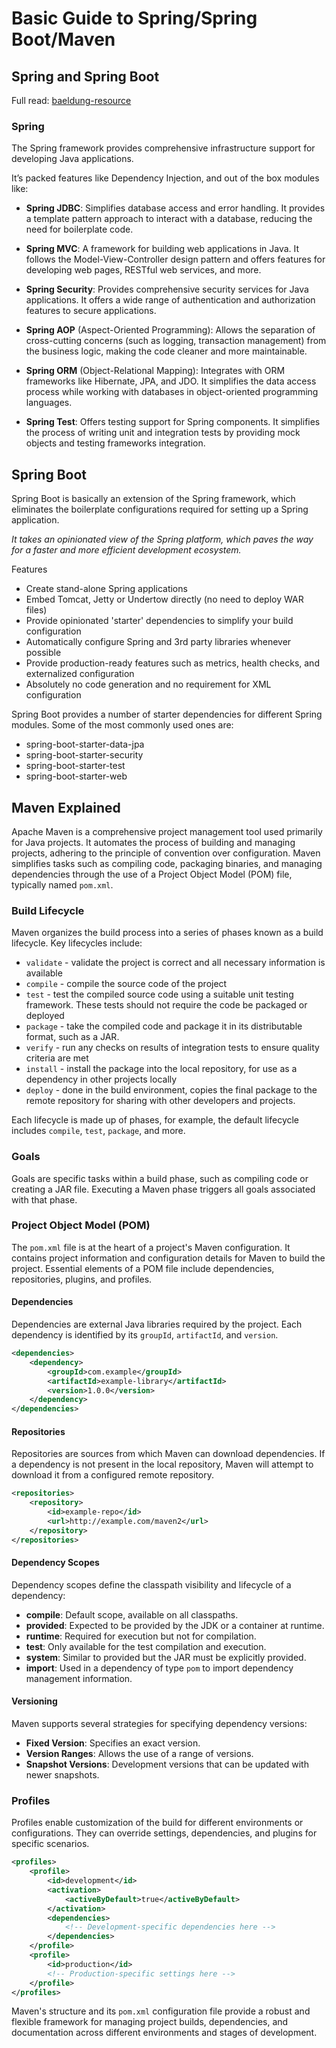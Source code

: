 # Basic Guide to Spring/Spring Boot/Maven

## Spring and Spring Boot

Full read: [baeldung-resource](https://www.baeldung.com/spring-vs-spring-boot)

### Spring
The Spring framework provides comprehensive infrastructure support for developing Java applications.

It’s packed features like Dependency Injection, and out of the box modules like:

- **Spring JDBC**: Simplifies database access and error handling. It provides a template pattern approach to interact with a database, reducing the need for boilerplate code.

- **Spring MVC**: A framework for building web applications in Java. It follows the Model-View-Controller design pattern and offers features for developing web pages, RESTful web services, and more.

- **Spring Security**: Provides comprehensive security services for Java applications. It offers a wide range of authentication and authorization features to secure applications.

- **Spring AOP** (Aspect-Oriented Programming): Allows the separation of cross-cutting concerns (such as logging, transaction management) from the business logic, making the code cleaner and more maintainable.

- **Spring ORM** (Object-Relational Mapping): Integrates with ORM frameworks like Hibernate, JPA, and JDO. It simplifies the data access process while working with databases in object-oriented programming languages.

- **Spring Test**: Offers testing support for Spring components. It simplifies the process of writing unit and integration tests by providing mock objects and testing frameworks integration.

## Spring Boot
Spring Boot is basically an extension of the Spring framework, which eliminates the boilerplate configurations required for setting up a Spring application.

*It takes an opinionated view of the Spring platform, which paves the way for a faster and more efficient development ecosystem.*

Features
- Create stand-alone Spring applications
- Embed Tomcat, Jetty or Undertow directly (no need to deploy WAR files)
- Provide opinionated 'starter' dependencies to simplify your build configuration
- Automatically configure Spring and 3rd party libraries whenever possible
- Provide production-ready features such as metrics, health checks, and externalized configuration
- Absolutely no code generation and no requirement for XML configuration

Spring Boot provides a number of starter dependencies for different Spring modules. Some of the most commonly used ones are:

- spring-boot-starter-data-jpa
- spring-boot-starter-security
- spring-boot-starter-test
- spring-boot-starter-web
  
## Maven Explained

Apache Maven is a comprehensive project management tool used primarily for Java projects. It automates the process of building and managing projects, adhering to the principle of convention over configuration. Maven simplifies tasks such as compiling code, packaging binaries, and managing dependencies through the use of a Project Object Model (POM) file, typically named `pom.xml`.

### Build Lifecycle

Maven organizes the build process into a series of phases known as a build lifecycle. Key lifecycles include:

- `validate` - validate the project is correct and all necessary information is available
- `compile` - compile the source code of the project
- `test` - test the compiled source code using a suitable unit testing framework. These tests should not require the code be packaged or deployed
- `package` - take the compiled code and package it in its distributable format, such as a JAR.
- `verify` - run any checks on results of integration tests to ensure quality criteria are met
- `install` - install the package into the local repository, for use as a dependency in other projects locally
- `deploy` - done in the build environment, copies the final package to the remote repository for sharing with other developers and projects.

Each lifecycle is made up of phases, for example, the default lifecycle includes `compile`, `test`, `package`, and more.

### Goals

Goals are specific tasks within a build phase, such as compiling code or creating a JAR file. Executing a Maven phase triggers all goals associated with that phase.

### Project Object Model (POM)

The `pom.xml` file is at the heart of a project's Maven configuration. It contains project information and configuration details for Maven to build the project. Essential elements of a POM file include dependencies, repositories, plugins, and profiles.

#### Dependencies

Dependencies are external Java libraries required by the project. Each dependency is identified by its `groupId`, `artifactId`, and `version`.

```xml
<dependencies>
    <dependency>
        <groupId>com.example</groupId>
        <artifactId>example-library</artifactId>
        <version>1.0.0</version>
    </dependency>
</dependencies>
```

#### Repositories

Repositories are sources from which Maven can download dependencies. If a dependency is not present in the local repository, Maven will attempt to download it from a configured remote repository.

```xml
<repositories>
    <repository>
        <id>example-repo</id>
        <url>http://example.com/maven2</url>
    </repository>
</repositories>
```

#### Dependency Scopes

Dependency scopes define the classpath visibility and lifecycle of a dependency:

- **compile**: Default scope, available on all classpaths.
- **provided**: Expected to be provided by the JDK or a container at runtime.
- **runtime**: Required for execution but not for compilation.
- **test**: Only available for the test compilation and execution.
- **system**: Similar to provided but the JAR must be explicitly provided.
- **import**: Used in a dependency of type `pom` to import dependency management information.

#### Versioning

Maven supports several strategies for specifying dependency versions:

- **Fixed Version**: Specifies an exact version.
- **Version Ranges**: Allows the use of a range of versions.
- **Snapshot Versions**: Development versions that can be updated with newer snapshots.

### Profiles

Profiles enable customization of the build for different environments or configurations. They can override settings, dependencies, and plugins for specific scenarios.

```xml
<profiles>
    <profile>
        <id>development</id>
        <activation>
            <activeByDefault>true</activeByDefault>
        </activation>
        <dependencies>
            <!-- Development-specific dependencies here -->
        </dependencies>
    </profile>
    <profile>
        <id>production</id>
        <!-- Production-specific settings here -->
    </profile>
</profiles>
```

Maven's structure and its `pom.xml` configuration file provide a robust and flexible framework for managing project builds, dependencies, and documentation across different environments and stages of development.
